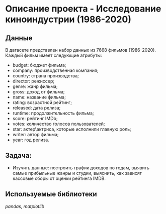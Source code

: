 # Описание проекта - Исследование киноиндустрии (1986-2020) 

## Данные

В датасете представлен набор данных из 7668 фильмов (1986-2020). Каждый фильм имеет следующие атрибуты:

- budget: бюджет фильма;
- company: производственная компания;
- country: страна производства;
- director: режиссер;
- genre: жанр фильма;
- gross: доход от фильма;
- name: название фильма;
- rating: возрастной рейтинг;
- released: дата релиза;
- runtime: продолжительность фильма;
- score: рейтинг IMDb;
- votes: количество голосов пользователей;
- star: актер\актриса, которые исполнили главную роль;
- writer: автор фильма;
- year: год релиза.


## Задача: 

- Изучить данные: построить график доходов по годам, выявить самые прибыльные жанры и студии, выяснить, как зависят кассовые сборы от оценки рейтинга IMDB.


## Используемые библиотеки
*pandas*, *matplotlib*

